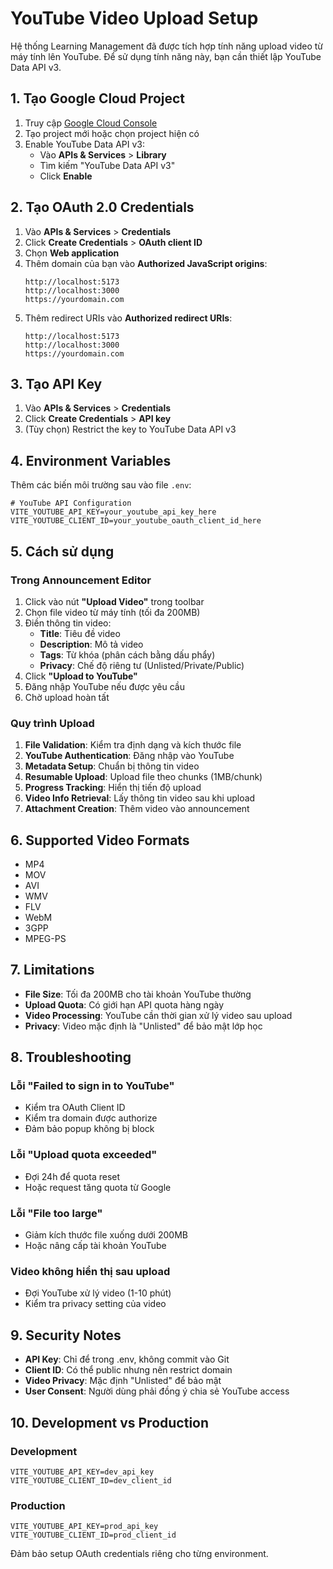 # YouTube Video Upload Setup

Hệ thống Learning Management đã được tích hợp tính năng upload video từ máy tính lên YouTube. Để sử dụng tính năng này, bạn cần thiết lập YouTube Data API v3.

## 1. Tạo Google Cloud Project

1. Truy cập [Google Cloud Console](https://console.cloud.google.com/)
2. Tạo project mới hoặc chọn project hiện có
3. Enable YouTube Data API v3:
   - Vào **APIs & Services** > **Library**
   - Tìm kiếm "YouTube Data API v3"
   - Click **Enable**

## 2. Tạo OAuth 2.0 Credentials

1. Vào **APIs & Services** > **Credentials**
2. Click **Create Credentials** > **OAuth client ID**
3. Chọn **Web application**
4. Thêm domain của bạn vào **Authorized JavaScript origins**:
   ```
   http://localhost:5173
   http://localhost:3000
   https://yourdomain.com
   ```
5. Thêm redirect URIs vào **Authorized redirect URIs**:
   ```
   http://localhost:5173
   http://localhost:3000
   https://yourdomain.com
   ```

## 3. Tạo API Key

1. Vào **APIs & Services** > **Credentials**
2. Click **Create Credentials** > **API key**
3. (Tùy chọn) Restrict the key to YouTube Data API v3

## 4. Environment Variables

Thêm các biến môi trường sau vào file `.env`:

```env
# YouTube API Configuration
VITE_YOUTUBE_API_KEY=your_youtube_api_key_here
VITE_YOUTUBE_CLIENT_ID=your_youtube_oauth_client_id_here
```

## 5. Cách sử dụng

### Trong Announcement Editor

1. Click vào nút **"Upload Video"** trong toolbar
2. Chọn file video từ máy tính (tối đa 200MB)
3. Điền thông tin video:
   - **Title**: Tiêu đề video
   - **Description**: Mô tả video
   - **Tags**: Từ khóa (phân cách bằng dấu phẩy)
   - **Privacy**: Chế độ riêng tư (Unlisted/Private/Public)
4. Click **"Upload to YouTube"**
5. Đăng nhập YouTube nếu được yêu cầu
6. Chờ upload hoàn tất

### Quy trình Upload

1. **File Validation**: Kiểm tra định dạng và kích thước file
2. **YouTube Authentication**: Đăng nhập vào YouTube
3. **Metadata Setup**: Chuẩn bị thông tin video
4. **Resumable Upload**: Upload file theo chunks (1MB/chunk)
5. **Progress Tracking**: Hiển thị tiến độ upload
6. **Video Info Retrieval**: Lấy thông tin video sau khi upload
7. **Attachment Creation**: Thêm video vào announcement

## 6. Supported Video Formats

- MP4
- MOV
- AVI
- WMV
- FLV
- WebM
- 3GPP
- MPEG-PS

## 7. Limitations

- **File Size**: Tối đa 200MB cho tài khoản YouTube thường
- **Upload Quota**: Có giới hạn API quota hàng ngày
- **Video Processing**: YouTube cần thời gian xử lý video sau upload
- **Privacy**: Video mặc định là "Unlisted" để bảo mật lớp học

## 8. Troubleshooting

### Lỗi "Failed to sign in to YouTube"
- Kiểm tra OAuth Client ID
- Kiểm tra domain được authorize
- Đảm bảo popup không bị block

### Lỗi "Upload quota exceeded"
- Đợi 24h để quota reset
- Hoặc request tăng quota từ Google

### Lỗi "File too large"
- Giảm kích thước file xuống dưới 200MB
- Hoặc nâng cấp tài khoản YouTube

### Video không hiển thị sau upload
- Đợi YouTube xử lý video (1-10 phút)
- Kiểm tra privacy setting của video

## 9. Security Notes

- **API Key**: Chỉ để trong .env, không commit vào Git
- **Client ID**: Có thể public nhưng nên restrict domain
- **Video Privacy**: Mặc định "Unlisted" để bảo mật
- **User Consent**: Người dùng phải đồng ý chia sẻ YouTube access

## 10. Development vs Production

### Development
```env
VITE_YOUTUBE_API_KEY=dev_api_key
VITE_YOUTUBE_CLIENT_ID=dev_client_id
```

### Production
```env
VITE_YOUTUBE_API_KEY=prod_api_key
VITE_YOUTUBE_CLIENT_ID=prod_client_id
```

Đảm bảo setup OAuth credentials riêng cho từng environment. 